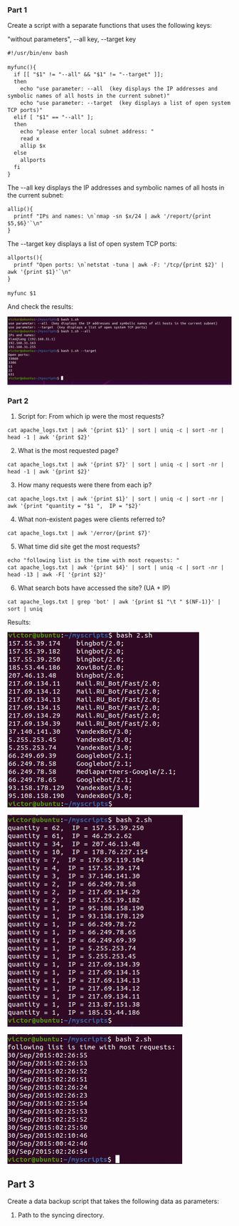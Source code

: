  ### Part 1
 
 Create a script with a separate functions that uses the following keys:
 
 "without parameters", --all key, --target key


```
#!/usr/bin/env bash

myfunc(){
  if [[ "$1" != "--all" && "$1" != "--target" ]];
  then
    echo "use parameter: --all  (key displays the IP addresses and symbolic names of all hosts in the current subnet)"
    echo "use parameter: --target  (key displays a list of open system TCP ports)"
  elif [ "$1" == "--all" ];
  then
    echo "please enter local subnet address: "
    read x
    allip $x
  else
    allports
  fi
}
```
The --all key displays the IP addresses and symbolic names of all hosts in the current subnet:
```
allip(){
  printf "IPs and names: \n`nmap -sn $x/24 | awk '/report/{print $5,$6}'`\n"
}
```
The --target key displays a list of open system TCP ports:
```
allports(){
  printf "Open ports: \n`netstat -tuna | awk -F: '/tcp/{print $2}' | awk '{print $1}'`\n"
}

myfunc $1
```

And check the results:


![functions](./images/16.png "functions")


 ### Part 2
 
 1. Script for: From which ip were the most requests?
```
cat apache_logs.txt | awk '{print $1}' | sort | uniq -c | sort -nr | head -1 | awk '{print $2}'
```
2. What is the most requested page?
```
cat apache_logs.txt | awk '{print $7}' | sort | uniq -c | sort -nr | head -1 | awk '{print $2}'
```
3. How many requests were there from each ip?
```
cat apache_logs.txt | awk '{print $1}' | sort | uniq -c | sort -nr | awk '{print "quantity = "$1 ",  IP = "$2}'
```
4. What non-existent pages were clients referred to?
```
cat apache_logs.txt | awk '/error/{print $7}'
```
5. What time did site get the most requests?
```
echo "following list is the time with most requests: "
cat apache_logs.txt | awk '{print $4}' | sort | uniq -c | sort -nr | head -13 | awk -F[ '{print $2}'
```
6. What search bots have accessed the site? (UA + IP)
```
cat apache_logs.txt | grep 'bot' | awk '{print $1 "\t " $(NF-1)}' | sort | uniq
```
Results:

![functions](./images/19.png "functions")

![script](./images/17.png "script")

![script](./images/18.png "script")

## Part 3

Create a data backup script that takes the following data as parameters:
1. Path to the syncing directory.

```

```

